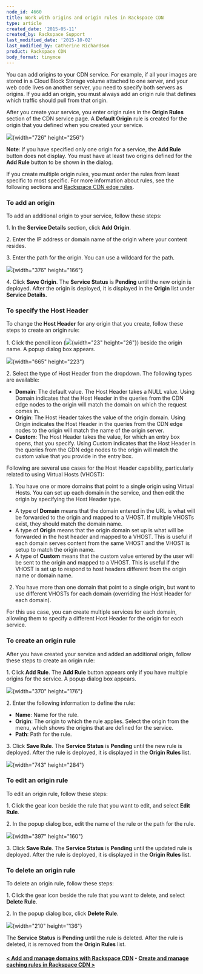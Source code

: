 ```yaml
---
node_id: 4660
title: Work with origins and origin rules in Rackspace CDN
type: article
created_date: '2015-05-11'
created_by: Rackspace Support
last_modified_date: '2015-10-02'
last_modified_by: Catherine Richardson
product: Rackspace CDN
body_format: tinymce
---
```


You can add origins to your CDN service. For example, if all your images
are stored in a Cloud Block Storage volume attached to one server, and
your web code lives on another server, you need to specify both servers
as origins. If you add an origin, you must always add an origin rule
that defines which traffic should pull from that origin.

After you create your service, you enter origin rules in the **Origin
Rules** section of the CDN service page. A **Default Origin** rule is
created for the origin that you defined when you created your service.

![](https://8026b2e3760e2433679c-fffceaebb8c6ee053c935e8915a3fbe7.ssl.cf2.rackcdn.com/field/image/Screen%20Shot%202015-07-15%20at%202.06.36%20PM.png){width="726"
height="256"}

**Note**: If you have specified only one origin for a service, the **Add
Rule** button does not display. You must have at least two origins
defined for the **Add Rule** button to be shown in the dialog.

If you create multiple origin rules, you must order the rules from least
specific to most specific. For more information about rules, see the
following sections and [Rackspace CDN edge
rules](/howto/rackspace-cdn-edge-rules).



### To add an origin

To add an additional origin to your service, follow these steps:

1\. In the **Service Details** section, click **Add Origin**.

2\. Enter the IP address or domain name of the origin where your content
resides.

3\. Enter the path for the origin. You can use a wildcard for the path.

![](https://8026b2e3760e2433679c-fffceaebb8c6ee053c935e8915a3fbe7.ssl.cf2.rackcdn.com/field/image/AddOrigin.png){width="376"
height="166"}

4\. Click **Save Origin**. The **Service Status** is **Pending** until
the new origin is deployed. After the origin is deployed, it is
displayed in the **Origin** list under **Service Details.**



### To specify the Host Header

To change the **Host Header** for any origin that you create, follow
these steps to create an origin rule:

1\. Click the pencil icon
(![](https://8026b2e3760e2433679c-fffceaebb8c6ee053c935e8915a3fbe7.ssl.cf2.rackcdn.com/field/image/Screen%20Shot%202015-07-15%20at%202.44.26%20PM.png){width="23"
height="26"}) beside the origin name.   A popup dialog box appears.

![](https://8026b2e3760e2433679c-fffceaebb8c6ee053c935e8915a3fbe7.ssl.cf2.rackcdn.com/field/image/Screen%20Shot%202015-07-15%20at%202.45.32%20PM.png){width="665"
height="223"}

2\. Select the type of Host Header from the dropdown. The following types
are available:

-   **Domain**: The default value. The Host Header takes a NULL value.
    Using Domain indicates that the Host Header in the queries from the
    CDN edge nodes to the origin will match the domain on which the
    request comes in.
-   **Origin**: The Host Header takes the value of the origin domain.
    Using Origin indicates the Host Header in the queries from the CDN
    edge nodes to the origin will match the name of the origin server.
-   **Custom**: The Host Header takes the value, for which an entry box
    opens, that you specify. Using Custom indicates that the Host Header
    in the queries from the CDN edge nodes to the origin will match the
    custom value that you provide in the entry box.

Following are several use cases for the Host Header capability,
particularly related to using Virtual Hosts (VHOST):

1.  You have one or more domains that point to a single origin using
Virtual Hosts. You can set up each domain in the service, and then edit
the origin by specifying the Host Header type.

-   A type of **Domain** means that the domain entered in the URL is
    what will be forwarded to the origin and mapped to a VHOST.  If
    multiple VHOSTs exist, they should match the domain name.
-   A type of **Origin** means that the origin domain set up is what
    will be forwarded in the host header and mapped to a VHOST.  This is
    useful if each domain serves content from the same VHOST and the
    VHOST is setup to match the origin name.
-   A type of **Custom** means that the custom value entered by the user
    will be sent to the origin and mapped to a VHOST.  This is useful if
    the VHOST is set up to respond to host headers different from the
    origin name or domain name.

2.  You have more than one domain that point to a single origin, but
want to use different VHOSTs for each domain (overriding the Host Header
for each domain).

For this use case, you can create multiple services for each domain,
allowing them to specify a different Host Header for the origin for each
service.



### To create an origin rule

After you have created your service and added an additional origin,
follow these steps to create an origin rule:

1\. Click **Add Rule**. The **Add Rule** button appears only if you have
multiple origins for the service. A popup dialog box appears.

![](https://8026b2e3760e2433679c-fffceaebb8c6ee053c935e8915a3fbe7.ssl.cf2.rackcdn.com/field/image/createOriginRule.png){width="370"
height="176"}

2\. Enter the following information to define the rule:

-   **Name**: Name for the rule.
-   **Origin**: The origin to which the rule applies. Select the origin
    from the menu, which shows the origins that are defined for
    the service.
-   **Path**: Path for the rule.

3\. Click **Save Rule**. The **Service Status** is **Pending** until the
new rule is deployed. After the rule is deployed, it is displayed in the
**Origin Rules** list.

![](https://8026b2e3760e2433679c-fffceaebb8c6ee053c935e8915a3fbe7.ssl.cf2.rackcdn.com/field/image/Screen%20Shot%202015-07-15%20at%202.27.59%20PM.png){width="743"
height="284"}



### To edit an origin rule

To edit an origin rule, follow these steps:

1\. Click the gear icon beside the rule that you want to edit, and select
**Edit Rule**.

2\. In the popup dialog box, edit the name of the rule or the path for
the rule.

![](https://8026b2e3760e2433679c-fffceaebb8c6ee053c935e8915a3fbe7.ssl.cf2.rackcdn.com/field/image/EditOriginRule.png){width="397"
height="160"}

3\. Click **Save Rule**. The **Service Status** is **Pending** until the
updated rule is deployed. After the rule is deployed, it is displayed in
the **Origin Rules** list.



### To delete an origin rule

To delete an origin rule, follow these steps:

1\. Click the gear icon beside the rule that you want to delete, and
select **Delete Rule**.

2\. In the popup dialog box, click **Delete Rule**.

![](https://8026b2e3760e2433679c-fffceaebb8c6ee053c935e8915a3fbe7.ssl.cf2.rackcdn.com/field/image/DeleteOriginRule.png){width="210"
height="136"}

The **Service Status** is **Pending** until the rule is deleted. After
the rule is deleted, it is removed from the **Origin Rules** list.



#### [&lt; Add and manage domains with Rackspace CDN](/howto/add-and-manage-domains-in-rackspace-cdn)    -    [Create and manage caching rules in Rackspace CDN &gt;](/howto/create-and-manage-caching-rules-in-rackspace-cdn)



